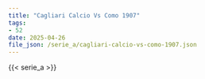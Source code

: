 ```yaml
---
title: "Cagliari Calcio Vs Como 1907"
tags:
- 52
date: 2025-04-26
file_json: /serie_a/cagliari-calcio-vs-como-1907.json
---
```


{{< serie_a >}}
